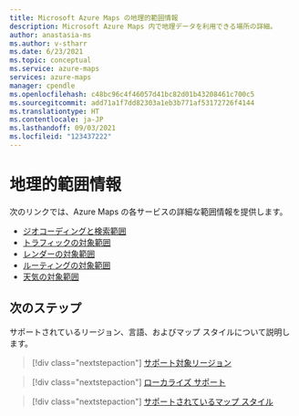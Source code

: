 ```yaml
---
title: Microsoft Azure Maps の地理的範囲情報
description: Microsoft Azure Maps 内で地理データを利用できる場所の詳細。
author: anastasia-ms
ms.author: v-stharr
ms.date: 6/23/2021
ms.topic: conceptual
ms.service: azure-maps
services: azure-maps
manager: cpendle
ms.openlocfilehash: c48bc96c4f46057d41bc82d01b43208461c700c5
ms.sourcegitcommit: add71a1f7dd82303a1eb3b771af53172726f4144
ms.translationtype: HT
ms.contentlocale: ja-JP
ms.lasthandoff: 09/03/2021
ms.locfileid: "123437222"
---
```

# <a name="geographic-coverage-information"></a>地理的範囲情報

次のリンクでは、Azure Maps の各サービスの詳細な範囲情報を提供します。

* [ジオコーディングと検索範囲](geocoding-coverage.md)
* [トラフィックの対象範囲](traffic-coverage.md)
* [レンダーの対象範囲](render-coverage.md)
* [ルーティングの対象範囲](routing-coverage.md)
* [天気の対象範囲](weather-coverage.md)

## <a name="next-steps"></a>次のステップ

サポートされているリージョン、言語、およびマップ スタイルについて説明します。

> [!div class="nextstepaction"]
> [サポート対象リージョン](about-azure-maps.md#supported-regions)

> [!div class="nextstepaction"]
> [ローカライズ サポート](supported-languages.md)

> [!div class="nextstepaction"]
> [サポートされているマップ スタイル](supported-map-styles.md)